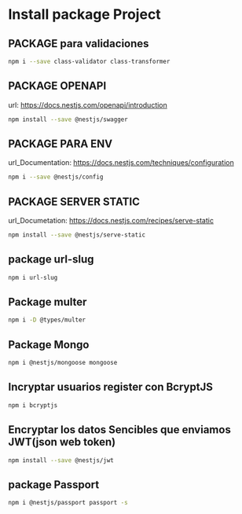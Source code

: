 # Install package Project

## PACKAGE  para validaciones
```sh
npm i --save class-validator class-transformer
```
## PACKAGE OPENAPI
url: https://docs.nestjs.com/openapi/introduction
```sh
npm install --save @nestjs/swagger
```
## PACKAGE PARA ENV
url_Documentation: https://docs.nestjs.com/techniques/configuration
```sh
npm i --save @nestjs/config
```
## PACKAGE SERVER STATIC
url_Documetation: https://docs.nestjs.com/recipes/serve-static
```sh
npm install --save @nestjs/serve-static
```

## package url-slug

```sh
npm i url-slug
```
## Package multer
```sh
npm i -D @types/multer
```
## Package Mongo
```sh
npm i @nestjs/mongoose mongoose
```

## Incryptar usuarios register con BcryptJS
```sh
npm i bcryptjs
```
## Encryptar los datos Sencibles que enviamos JWT(json web token)

```sh
npm install --save @nestjs/jwt
```

## package Passport
```sh
npm i @nestjs/passport passport -s
```